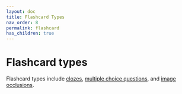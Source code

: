 ```yaml
---
layout: doc
title: Flashcard Types
nav_order: 8
permalink: flashcard
has_children: true
---
```


# Flashcard types

Flashcard types include [clozes](../clozes), [multiple choice questions](../multiple-choice), and [image occlusions](../occlusions).
